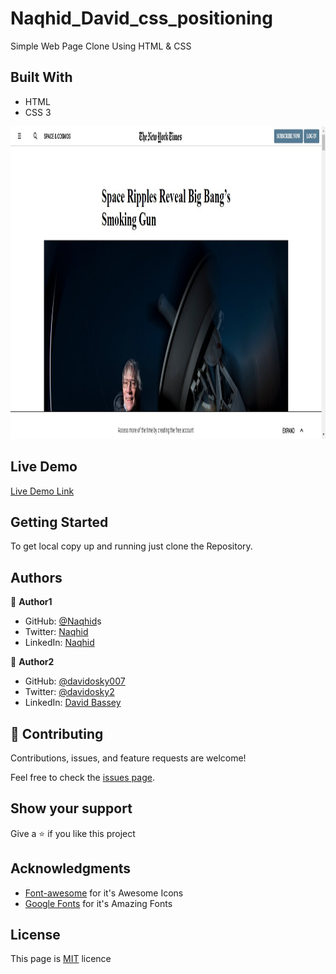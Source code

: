 # Naqhid_David_css_positioning

Simple Web Page Clone Using HTML & CSS

## Built With

- HTML
- CSS 3

 <img src="./assets/img/download.jpg" width="800" height="500"> 


## Live Demo

[Live Demo Link](https://davidosky007.github.io/Naqhid_David_css_positioning/)

## Getting Started

To get local copy up and running just clone the Repository.

## Authors

:bust_in_silhouette: **Author1**

- GitHub: [@Naqhid](https://github.com/Naqhid)s
- Twitter: [Naqhid](https://twitter.com/naqhid)
- LinkedIn: [Naqhid](https://www.linkedin.com/in/mohammed-naqhid-ab3080189/)

:bust_in_silhouette: **Author2**

- GitHub: [@davidosky007](https://github.com/davidosky007)
- Twitter: [@davidosky2](https://twitter.com/Davidosky2)
- LinkedIn: [David Bassey](https://www.linkedin.com/in/david-bassey-2b9671199/)

## :handshake: Contributing

Contributions, issues, and feature requests are welcome!

Feel free to check the [issues page](https://github.com/Davidosky007/Naqhid_David_css_positioning/issues).

## Show your support

Give a :star: if you like this project

## Acknowledgments

- [Font-awesome](https://fontawesome.com/) for it's Awesome Icons
- [Google Fonts](https://fonts.google.com/) for it's Amazing Fonts

## License

This page is [MIT](https://github.com/davidosky007) licence